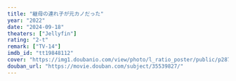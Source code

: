 ```yaml
---
title: "継母の連れ子が元カノだった"
year: "2022"
date: "2024-09-18"
theaters: ["Jellyfin"]
rating: "2-t"
remark: ["TV-14"]
imdb_id: "tt19848112"
cover: "https://img1.doubanio.com/view/photo/l_ratio_poster/public/p2872111720.jpg"
douban_url: "https://movie.douban.com/subject/35539827/"
---
```

